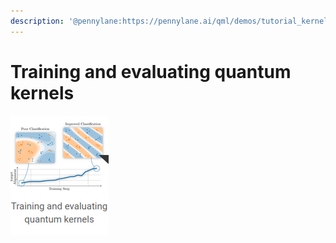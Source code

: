 ```yaml
---
description: '@pennylane:https://pennylane.ai/qml/demos/tutorial_kernels_module.html'
---
```


# Training and evaluating quantum kernels

![](<../../.gitbook/assets/grafik (16) (1).png>)
